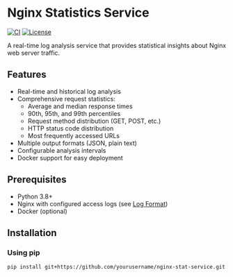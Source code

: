 # Nginx Statistics Service

[![CI](https://github.com/yourusername/nginx-stat-service/actions/workflows/ci.yml/badge.svg)](https://github.com/yourusername/nginx-stat-service/actions/workflows/ci.yml)
[![License](https://img.shields.io/badge/license-MIT-blue.svg)](https://opensource.org/licenses/MIT)

A real-time log analysis service that provides statistical insights about Nginx web server traffic.

## Features

- Real-time and historical log analysis
- Comprehensive request statistics:
  - Average and median response times
  - 90th, 95th, and 99th percentiles
  - Request method distribution (GET, POST, etc.)
  - HTTP status code distribution
  - Most frequently accessed URLs
- Multiple output formats (JSON, plain text)
- Configurable analysis intervals
- Docker support for easy deployment

## Prerequisites

- Python 3.8+
- Nginx with configured access logs (see [Log Format](#log-format))
- Docker (optional)

## Installation

### Using pip

```bash
pip install git+https://github.com/yourusername/nginx-stat-service.git